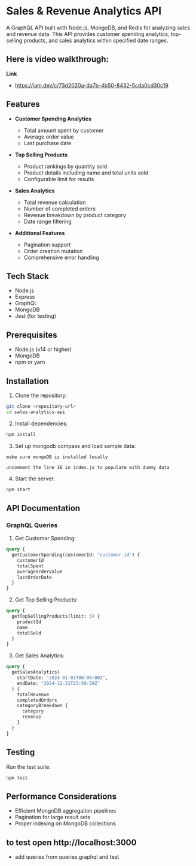 # Sales & Revenue Analytics API

A GraphQL API built with Node.js, MongoDB, and Redis for analyzing sales and revenue data. This API provides customer spending analytics, top-selling products, and sales analytics within specified date ranges.

## Here is video walkthrough:

 **Link**
 - https://jam.dev/c/73d2020a-da7b-4b50-8432-5cda0cd30c19


## Features

- **Customer Spending Analytics**
  - Total amount spent by customer
  - Average order value
  - Last purchase date

- **Top Selling Products**
  - Product rankings by quantity sold
  - Product details including name and total units sold
  - Configurable limit for results

- **Sales Analytics**
  - Total revenue calculation
  - Number of completed orders
  - Revenue breakdown by product category
  - Date range filtering

- **Additional Features**
  - Pagination support
  - Order creation mutation
  - Comprehensive error handling

## Tech Stack

- Node.js
- Express
- GraphQL
- MongoDB
- Jest (for testing)

## Prerequisites

- Node.js (v14 or higher)
- MongoDB
- npm or yarn

## Installation

1. Clone the repository:
```bash
git clone <repository-url>
cd sales-analytics-api
```

2. Install dependencies:
```bash
npm install
```

3. Set up mongodb compass and load sample data:
```
make sure mongoDB is installed locally

uncomment the line 16 in index.js to populate with dummy data

```

4. Start the server:
```bash
npm start
```

## API Documentation

### GraphQL Queries

1. Get Customer Spending:
```graphql
query {
  getCustomerSpending(customerId: "customer-id") {
    customerId
    totalSpent
    averageOrderValue
    lastOrderDate
  }
}
```

2. Get Top Selling Products:
```graphql
query {
  getTopSellingProducts(limit: 5) {
    productId
    name
    totalSold
  }
}
```

3. Get Sales Analytics:
```graphql
query {
  getSalesAnalytics(
    startDate: "2024-01-01T00:00:00Z",
    endDate: "2024-12-31T23:59:59Z"
  ) {
    totalRevenue
    completedOrders
    categoryBreakdown {
      category
      revenue
    }
  }
}
```



## Testing

Run the test suite:
```bash
npm test
```



## Performance Considerations

- Efficient MongoDB aggregation pipelines
- Pagination for large result sets
- Proper indexing on MongoDB collections



## to test open http://localhost:3000

- add queries from queries.graphql and test

